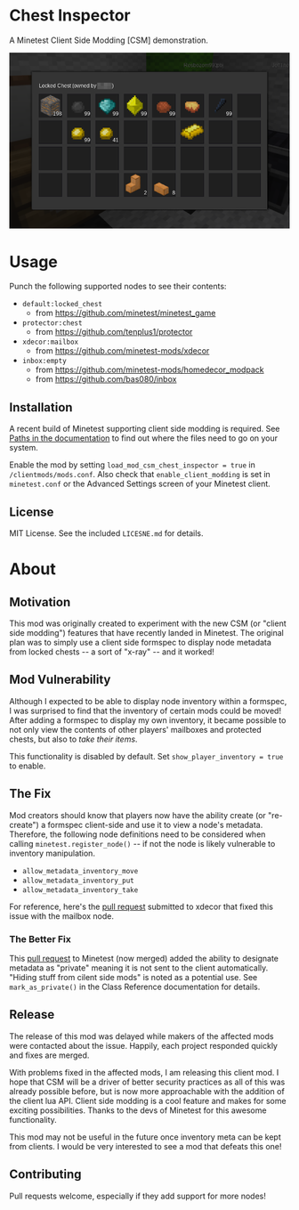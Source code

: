 # Chest Inspector

A Minetest Client Side Modding [CSM] demonstration.

![Inspecting Locked Chest Contents](/screenshot.png?raw=true "Inspecting Locked Chest Contents")

# Usage

Punch the following supported nodes to see their contents:

- `default:locked_chest`
  - from https://github.com/minetest/minetest_game
- `protector:chest`
  - from https://github.com/tenplus1/protector
- `xdecor:mailbox`
  - from https://github.com/minetest-mods/xdecor
- `inbox:empty`
  - from https://github.com/minetest-mods/homedecor_modpack
  - from https://github.com/bas080/inbox

## Installation

A recent build of Minetest supporting client side modding is required. See [Paths in the documentation](https://github.com/minetest/minetest/blob/master/doc/client_lua_api.md#paths) to find out where the files need to go on your system.

Enable the mod by setting `load_mod_csm_chest_inspector = true` in `/clientmods/mods.conf`. Also check that `enable_client_modding` is set in `minetest.conf` or the Advanced Settings screen of your Minetest client.

## License

MIT License. See the included `LICESNE.md` for details.

# About

## Motivation

This mod was originally created to experiment with the new CSM (or "client side modding") features that have recently landed in Minetest. The original plan was to simply use a client side formspec to display node metadata from locked chests -- a sort of "x-ray" -- and it worked!

## Mod Vulnerability

Although I expected to be able to display node inventory within a formspec, I was surprised to find that the inventory of certain mods could be moved! After adding a formspec to display my own inventory, it became possible to not only view the contents of other players' mailboxes and protected chests, but also to *take their items*.

This functionality is disabled by default. Set `show_player_inventory = true` to enable.

## The Fix

Mod creators should know that players now have the ability create (or "re-create") a formspec client-side and use it to view a node's metadata. Therefore, the following node definitions need to be considered when calling `minetest.register_node()` -- if not the node is likely vulnerable to inventory manipulation.

  - `allow_metadata_inventory_move`
  - `allow_metadata_inventory_put`
  - `allow_metadata_inventory_take`

For reference, here's the [pull request](https://github.com/minetest-mods/xdecor/pull/78/files) submitted to xdecor that fixed this issue with the mailbox node.

### The Better Fix

This [pull request](https://github.com/minetest/minetest/pull/5702) to Minetest (now merged) added the ability to designate metadata as "private" meaning it is not sent to the client automatically. "Hiding stuff from cilent side mods" is noted as a potential use. See `mark_as_private()` in the Class Reference documentation for details.

## Release

The release of this mod was delayed while makers of the affected mods were contacted about the issue. Happily, each project responded quickly and fixes are merged.

With problems fixed in the affected mods, I am releasing this client mod. I hope that CSM will be a driver of better security practices as all of this was already possible before, but is now more approachable with the addition of the client lua API. Client side modding is a cool feature and makes for some exciting possibilities. Thanks to the devs of Minetest for this awesome functionality.

This mod may not be useful in the future once inventory meta can be kept from clients. I would be very interested to see a mod that defeats this one!

## Contributing

Pull requests welcome, especially if they add support for more nodes!
